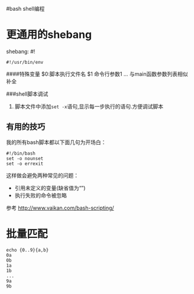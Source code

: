 #bash shell编程

# 更通用的shebang

shebang: #!
```
#!/usr/bin/env
```

####特殊变量
	$0:脚本执行文件名
	$1 命令行参数1 ... 与main函数参数列表相似
	补全

###shell脚本调试
1. 脚本文件中添加`set -x`语句,显示每一步执行的语句.方便调试脚本

## 有用的技巧

我的所有bash脚本都以下面几句为开场白：

    #!/bin/bash
    set -o nounset
    set -o errexit

这样做会避免两种常见的问题：

* 引用未定义的变量(缺省值为“”)
* 执行失败的命令被忽略

参考 http://www.vaikan.com/bash-scripting/

# 批量匹配

```
echo {0..9}{a,b}
0a
0b
1a
1b
...
9a
9b
```